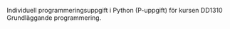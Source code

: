 Individuell programmeringsuppgift i Python (P-uppgift) för kursen DD1310 Grundläggande programmering.

